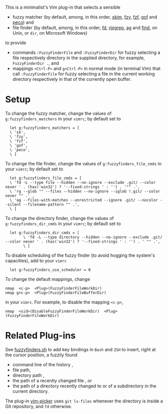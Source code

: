 This is a minimalist's Vim plug-in that selects a sensible

- fuzzy matcher (by default, among, in this order, [skim](https://github.com/lotabout/skim/releases/), [fzy](https://github.com/aperezdc/zsh-fzy), [fzf](https://github.com/junegunn/fzf-bin/releases), [gof](https://github.com/mattn/gof/releases) and [peco](https://github.com/peco/peco/)) and
- file finder (by default, among, in this order, [fd](https://github.com/sharkdp/fd), [ripgrep](https://github.com/BurntSushi/ripgrep), [ag](https://github.com/ggreer/the_silver_searcher) and [find](https://pubs.opengroup.org/onlinepubs/9699919799/utilities/find.html), on Unix, or `dir`, on Microsoft Windows)

to provide

- commands `:FuzzyFinderFile` and `:FuzzyFinderDir` for fuzzy selecting a file respectively directory in the supplied directory, for example, `FuzzyFinderDir .`, and
- mappings `<Ctrl-P>` and `g<Ctrl-P>` in normal mode (in terminal Vim) that call `:FuzzyFinderFile` for fuzzy selecting a file in the current working directory respectively in that of the currently open buffer.

# Setup

To change the fuzzy matcher, change the values of `g:fuzzyfinders_matchers` in your `vimrc`;
by default set to

```vim
  let g:fuzzyfinders_matchers = [
  \ 'sk',
  \ 'fzy',
  \ 'fzf',
  \ 'gof',
  \ 'peco',
  \ ]
```

To change the file finder, change the values of `g:fuzzyfinders_file_cmds` in your `vimrc`;
by default set to

```vim
  let g:fuzzyfinders_file_cmds = [
  \ 'fd -L --type file --hidden --no-ignore --exclude .git/ --color never ' . (has('win32') ? '--fixed-strings ' : '') . '"" .',
  \ 'rg --glob "" --files --hidden --no-ignore --iglob !.git/ --color never "" .' ,
  \ 'ag --files-with-matches --unrestricted --ignore .git/ --nocolor --silent --filename-pattern "" .',
  \ ]
```

To change the directory finder, change the values of `g:fuzzyfinders_dir_cmds` in your `vimrc`;
by default set to

```vim
  let g:fuzzyfinders_dir_cmds = [
        \ 'fd -L --type directory --hidden --no-ignore --exclude .git/ --color never ' . (has('win32') ? '--fixed-strings ' : '') . ' "" .',
        \ ]
```

To disable scheduling of the fuzzy finder (to avoid hogging the system's capacities), add to your `vimrc`

```vim
  let g:fuzzyfinders_use_scheduler = 0
```

To change the default mappings, change

```vim
nmap  <c-p>  <Plug>(FuzzyFinderFileWorkDir)
nmap g<c-p>  <Plug>(FuzzyFinderFileBufferDir)
```

in your `vimrc`.
For example, to disable the mapping `<c-p>`,

```vim
nmap  <sid>(DisableFuzzyFinderFileWorkDir)  <Plug>(FuzzyFinderFileWorkDir)
```

# Related Plug-ins

See [fuzzyfinders.sh](https://github.com/Konfekt/fuzzyfinders.sh) to add key bindings in `Bash` and `ZSH` to insert, right at the cursor position, a fuzzily found

- command line of the history ,
- file path,
- directory path ,
- the path of a recently changed file , or
- the path of a directory recently changed to or of a subdirectory in the current directory.

The plug-in [vim-picker](https://github.com/srstevenson/vim-picker) uses `git ls-files` whenever the directory is inside a Git repository, and `fd` otherwise.
